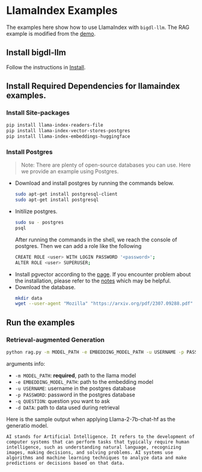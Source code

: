 # LlamaIndex Examples

The examples here show how to use LlamaIndex with `bigdl-llm`.
The RAG example is modified from the [demo](https://docs.llamaindex.ai/en/stable/examples/low_level/oss_ingestion_retrieval.html). 

## Install bigdl-llm
Follow the instructions in [Install](https://github.com/intel-analytics/BigDL/tree/main/python/llm#install).

## Install Required Dependencies for llamaindex examples. 

### Install Site-packages
```bash
pip install llama-index-readers-file
pip install llama-index-vector-stores-postgres
pip install llama-index-embeddings-huggingface
```

### Install Postgres
> Note: There are plenty of open-source databases you can use. Here we provide an example using Postgres. 
* Download and install postgres by running the commands below. 
    ```bash
    sudo apt-get install postgresql-client
    sudo apt-get install postgresql
    ```
* Initilize postgres. 
    ```bash
    sudo su - postgres
    psql
    ```
    After running the commands in the shell, we reach the console of postgres. Then we can add a role like the following
    ```bash
    CREATE ROLE <user> WITH LOGIN PASSWORD '<password>';
    ALTER ROLE <user> SUPERUSER;    
    ```
* Install pgvector according to the [page](https://github.com/pgvector/pgvector). If you encounter problem about the installation, please refer to the [notes](https://github.com/pgvector/pgvector#installation-notes) which may be helpful. 
* Download the database.
    ```bash
    mkdir data
    wget --user-agent "Mozilla" "https://arxiv.org/pdf/2307.09288.pdf" -O "data/llama2.pdf"
    ```


## Run the examples

### Retrieval-augmented Generation
```bash
python rag.py -m MODEL_PATH -e EMBEDDING_MODEL_PATH -u USERNAME -p PASSWORD -q QUESTION -d DATA
```
arguments info:
- `-m MODEL_PATH`: **required**, path to the llama model
- `-e EMBEDDING_MODEL_PATH`: path to the embedding model
- `-u USERNAME`: username in the postgres database
- `-p PASSWORD`: password in the postgres database
- `-q QUESTION`: question you want to ask
- `-d DATA`: path to data used during retrieval

Here is the sample output when applying Llama-2-7b-chat-hf as the generatio model. 
```
AI stands for Artificial Intelligence. It refers to the development of computer systems that can perform tasks that typically require human intelligence, such as understanding natural language, recognizing images, making decisions, and solving problems. AI systems use algorithms and machine learning techniques to analyze data and make predictions or decisions based on that data.
```
